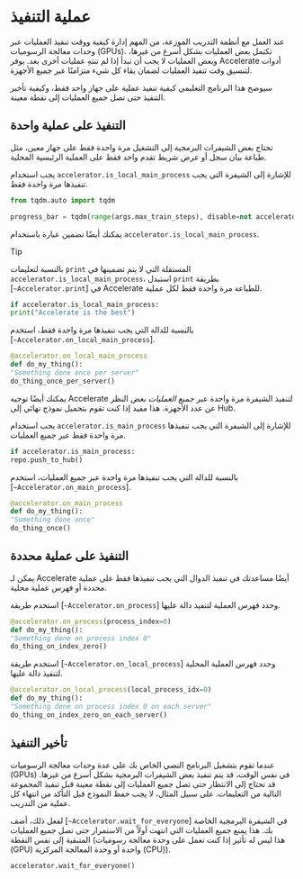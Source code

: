 # عملية التنفيذ

عند العمل مع أنظمة التدريب الموزعة، من المهم إدارة كيفية ووقت تنفيذ العمليات عبر وحدات معالجة الرسوميات (GPUs). تكتمل بعض العمليات بشكل أسرع من غيرها، وبعض العمليات لا يجب أن تبدأ إذا لم تنتهِ عمليات أخرى بعد. يوفر Accelerate أدوات لتنسيق وقت تنفيذ العمليات لضمان بقاء كل شيء متزامنًا عبر جميع الأجهزة.

سيوضح هذا البرنامج التعليمي كيفية تنفيذ عملية على جهاز واحد فقط، وكيفية تأخير التنفيذ حتى تصل جميع العمليات إلى نقطة معينة.

## التنفيذ على عملية واحدة

تحتاج بعض الشيفرات البرمجية إلى التشغيل مرة واحدة فقط على جهاز معين، مثل طباعة بيان سجل أو عرض شريط تقدم واحد فقط على العملية الرئيسية المحلية.

<hfoptions id="local-execution">
<hfoption id="statements">

يجب استخدام `accelerator.is_local_main_process` للإشارة إلى الشيفرة التي يجب تنفيذها مرة واحدة فقط.

```py
from tqdm.auto import tqdm

progress_bar = tqdm(range(args.max_train_steps), disable=not accelerator.is_local_main_process)
```

يمكنك أيضًا تضمين عبارة باستخدام `accelerator.is_local_main_process`.

> [!TIP]
> بالنسبة لتعليمات `print` المستقلة التي لا يتم تضمينها في `accelerator.is_local_main_process`، استبدل `print` بطريقة [`~Accelerator.print`] في Accelerate للطباعة مرة واحدة فقط لكل عملية.

```py
if accelerator.is_local_main_process:
print("Accelerate is the best")
```

</hfoption>
<hfoption id="function">

بالنسبة للدالة التي يجب تنفيذها مرة واحدة فقط، استخدم [`~Accelerator.on_local_main_process`].

```py
@accelerator.on_local_main_process
def do_my_thing():
"Something done once per server"
do_thing_once_per_server()
```

</hfoption>
</hfoptions>

يمكنك أيضًا توجيه Accelerate لتنفيذ الشيفرة مرة واحدة عبر *جميع العمليات* بغض النظر عن عدد الأجهزة. هذا مفيد إذا كنت تقوم بتحميل نموذج نهائي إلى Hub.

<hfoptions id="main-execution">
<hfoption id="statement">

يجب استخدام `accelerator.is_main_process` للإشارة إلى الشيفرة التي يجب تنفيذها مرة واحدة فقط عبر جميع العمليات.

```py
if accelerator.is_main_process:
repo.push_to_hub()
```

</hfoption>
<hfoption id="function">

بالنسبة للدالة التي يجب تنفيذها مرة واحدة عبر جميع العمليات، استخدم [`~Accelerator.on_main_process`].

```py
@accelerator.on_main_process
def do_my_thing():
"Something done once"
do_thing_once()
```

</hfoption>
</hfoptions>

## التنفيذ على عملية محددة

يمكن لـ Accelerate أيضًا مساعدتك في تنفيذ الدوال التي يجب تنفيذها فقط على عملية محددة أو فهرس عملية محلية.

<hfoptions id="specific-execution">
<hfoption id="specific process">

استخدم طريقة [`~Accelerator.on_process`] وحدد فهرس العملية لتنفيذ دالة عليها.

```py
@accelerator.on_process(process_index=0)
def do_my_thing():
"Something done on process index 0"
do_thing_on_index_zero()
```

</hfoption>
<hfoption id="local process">

استخدم طريقة [`~Accelerator.on_local_process`] وحدد فهرس العملية المحلية لتنفيذ دالة عليها.

```py
@accelerator.on_local_process(local_process_idx=0)
def do_my_thing():
"Something done on process index 0 on each server"
do_thing_on_index_zero_on_each_server()
```

</hfoption>
</hfoptions>

## تأخير التنفيذ

عندما تقوم بتشغيل البرنامج النصي الخاص بك على عدة وحدات معالجة الرسوميات (GPUs) في نفس الوقت، قد يتم تنفيذ بعض الشيفرات البرمجية بشكل أسرع من غيرها. قد تحتاج إلى الانتظار حتى تصل جميع العمليات إلى نقطة معينة قبل تنفيذ المجموعة التالية من التعليمات. على سبيل المثال، لا يجب حفظ النموذج قبل التأكد من انتهاء كل عملية من التدريب.

لفعل ذلك، أضف [`~Accelerator.wait_for_everyone`] في الشيفرة البرمجية الخاصة بك. هذا يمنع جميع العمليات التي انتهت أولاً من الاستمرار حتى تصل جميع العمليات المتبقية إلى نفس النقطة (هذا ليس له تأثير إذا كنت تعمل على وحدة معالجة رسوميات (GPU) واحدة أو وحدة المعالجة المركزية (CPU)).

```py
accelerator.wait_for_everyone()
```